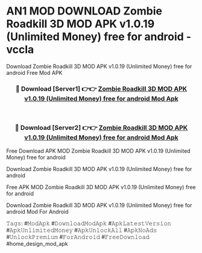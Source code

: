 # AN1 MOD DOWNLOAD Zombie Roadkill 3D MOD APK v1.0.19 (Unlimited Money) free for android - vccla
Download Zombie Roadkill 3D MOD APK v1.0.19 (Unlimited Money) free for android Free Mod APK

<div align="center">
<h3>🔴 Download [Server1] 👉👉 <a href="https://apk-comot.site?title=Zombie_Roadkill_3D_MOD_APK_v1.0.19_(Unlimited_Money)_free_for_android">Zombie Roadkill 3D MOD APK v1.0.19 (Unlimited Money) free for android Mod Apk</a></h3><br>

<h3>🔴 Download [Server2] 👉👉 <a href="https://apk-comot.site?title=Zombie_Roadkill_3D_MOD_APK_v1.0.19_(Unlimited_Money)_free_for_android">Zombie Roadkill 3D MOD APK v1.0.19 (Unlimited Money) free for android Mod Apk</a></h3>
</div>


Free Download APK MOD Zombie Roadkill 3D MOD APK v1.0.19 (Unlimited Money) free for android

Download Zombie Roadkill 3D MOD APK v1.0.19 (Unlimited Money) free for android 

Free APK MOD Zombie Roadkill 3D MOD APK v1.0.19 (Unlimited Money) free for android 

Download Zombie Roadkill 3D MOD APK v1.0.19 (Unlimited Money) free for android Mod For Android

𝚃𝚊𝚐𝚜: #𝙼𝚘𝚍𝙰𝚙𝚔 #𝙳𝚘𝚠𝚗𝚕𝚘𝚊𝚍𝙼𝚘𝚍𝙰𝚙𝚔 #𝙰𝚙𝚔𝙻𝚊𝚝𝚎𝚜𝚝𝚅𝚎𝚛𝚜𝚒𝚘𝚗 #𝙰𝚙𝚔𝚄𝚗𝚕𝚒𝚖𝚒𝚝𝚎𝚍𝙼𝚘𝚗𝚎𝚢 #𝙰𝚙𝚔𝚄𝚗𝚕𝚘𝚌𝚔𝙰𝚕𝚕 #𝙰𝚙𝚔𝙽𝚘𝙰𝚍𝚜 #𝚄𝚗𝚕𝚘𝚌𝚔𝙿𝚛𝚎𝚖𝚒𝚞𝚖 #𝙵𝚘𝚛𝙰𝚗𝚍𝚛𝚘𝚒𝚍 #𝙵𝚛𝚎𝚎𝙳𝚘𝚠𝚗𝚕𝚘𝚊𝚍 #home_design_mod_apk